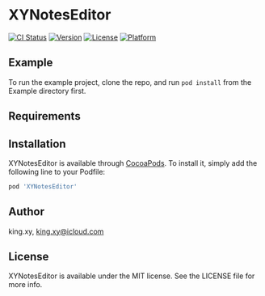 # XYNotesEditor

[![CI Status](https://img.shields.io/travis/king.xy/XYNotesEditor.svg?style=flat)](https://travis-ci.org/king.xy/XYNotesEditor)
[![Version](https://img.shields.io/cocoapods/v/XYNotesEditor.svg?style=flat)](https://cocoapods.org/pods/XYNotesEditor)
[![License](https://img.shields.io/cocoapods/l/XYNotesEditor.svg?style=flat)](https://cocoapods.org/pods/XYNotesEditor)
[![Platform](https://img.shields.io/cocoapods/p/XYNotesEditor.svg?style=flat)](https://cocoapods.org/pods/XYNotesEditor)

## Example

To run the example project, clone the repo, and run `pod install` from the Example directory first.

## Requirements

## Installation

XYNotesEditor is available through [CocoaPods](https://cocoapods.org). To install
it, simply add the following line to your Podfile:

```ruby
pod 'XYNotesEditor'
```

## Author

king.xy, king.xy@icloud.com

## License

XYNotesEditor is available under the MIT license. See the LICENSE file for more info.
